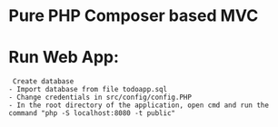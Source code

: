 # Pure PHP Composer based MVC 
# Run Web App:
     Create database
    - Import database from file todoapp.sql
    - Change credentials in src/config/config.PHP
    - In the root directory of the application, open cmd and run the command "php -S localhost:8080 -t public"

